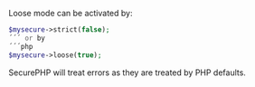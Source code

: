 Loose mode can be activated by:
```php
$mysecure->strict(false);
´´´ or by
´´´php
$mysecure->loose(true);
```
SecurePHP will treat errors as they are treated by PHP defaults.